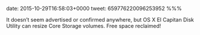 date: 2015-10-29T16:58:03+0000
tweet: 659776220096253952
%%%

It doesn’t seem advertised or confirmed anywhere, but OS X El Capitan Disk Utility can resize Core Storage volumes. Free space reclaimed!
